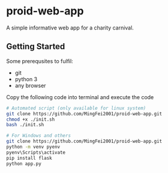 # proid-web-app
A simple informative web app for a charity carnival.

## Getting Started

Some prerequsites to fulfil:
- git
- python 3
- any browser

Copy the following code into terminal and execute the code
```bash
# Automated script (only available for linux system)
git clone https://github.com/MingFei2001/proid-web-app.git
chmod +x ./init.sh
bash ./init.sh

# For Windows and others
git clone https://github.com/MingFei2001/proid-web-app.git
python -m venv pyenv
pyenv\Scripts\activate
pip install flask
python app.py
```
